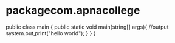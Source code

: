 # packagecom.apnacollege
public class main {
       public static void main(string[] args){
       	//output
       	system.out,print("hello world");
	}
}
}
